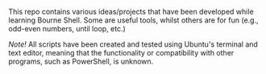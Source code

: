 This repo contains various ideas/projects that have been developed while learning Bourne Shell. Some are useful tools, whilst others are for fun (e.g., odd-even numbers, until loop, etc.)

*Note!* All scripts have been created and tested using Ubuntu's terminal and text editor, meaning that the functionality or compatibility with other programs, such as PowerShell, is unknown.
